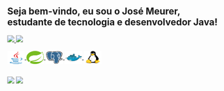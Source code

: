 ## Seja bem-vindo, eu sou o José Meurer, estudante de tecnologia e desenvolvedor Java!

<div>
  <a href="https://github.com/jose-meurer">
  <img height="180em" src="https://github-readme-stats.vercel.app/api?username=jose-meurer&show_icons=true&theme=react&include_all_commits=true&count_private=true"/>
  <img height="180em" src="https://github-readme-stats.vercel.app/api/top-langs/?username=jose-meurer&layout=compact&langs_count=7&theme=react"/>
</div>
  
<div style="display: inline_block"><br>
  <img align="center" alt="jose-Java" height="30" width="40" src="https://raw.githubusercontent.com/devicons/devicon/master/icons/java/java-original.svg">
  <img align="center" alt="jose-spring" height="30" width="40" src="https://raw.githubusercontent.com/devicons/devicon/master/icons/spring/spring-original.svg">
  <img align="center" alt="jose-postgresql" height="30" width="40" src="https://raw.githubusercontent.com/devicons/devicon/master/icons/postgresql/postgresql-original.svg">
  <img align="center" alt="jose-docker" height="30" width="40" src="https://github.com/devicons/devicon/blob/master/icons/docker/docker-original.svg">
  <img align="center" alt="jose-lunix" height="30" width="40" src="https://github.com/devicons/devicon/blob/master/icons/linux/linux-original.svg">
</div>
  
   ##
  
<div> 
  <a href = "mailto:josewmeurer@gmail.com"><img src="https://img.shields.io/badge/-Gmail-%23333?style=for-the-badge&logo=gmail&logoColor=white" target="_blank"></a>
  <a href="https://www.linkedin.com/in/jose-meurer/" target="_blank"><img src="https://img.shields.io/badge/-LinkedIn-%230077B5?style=for-the-badge&logo=linkedin&logoColor=white" target="_blank"></a>
</div>
